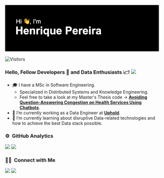 <img src="https://github.com/hpereira98/hpereira98/blob/main/banner.png?raw=true" alt="banner that says I am Henrique Pereira">

![Visitors](https://api.visitorbadge.io/api/visitors?path=https%3A%2F%2Fgithub.com%2Fhpereira98&label=Visitors&countColor=%23289154)

### Hello, Fellow Developers 🤖 and Data Enthusiasts 📈! <img src = "https://raw.githubusercontent.com/MartinHeinz/MartinHeinz/master/wave.gif" width = 30px> </h1>

- 🎓 I have a MSc in Software Engineering.
  - Specialized in Distributed Systems and Knowledge Engineering.
  - Feel free to take a look at my Master's Thesis code → **[Avoiding Question-Answering Congestion on Health Services Using Chatbots](https://github.com/hpereira98/QAVID19)**.
- 🔭 I’m currently working as a Data Engineer at **[Uphold](https://www.uphold.com/)**.
- 🌱 I’m currently learning about disruptive Data-related technologies and how to achieve the best Data stack possible.


### ⚙️ &nbsp;GitHub Analytics
<p align="left">
  <img height="180em" src="https://github-readme-stats.vercel.app/api?username=hpereira98&count_private=true&include_all_commits=true&show_icons=true&locale=en&layout=compact&theme=dark"/>
  <img height="180em" src="https://github-readme-stats.vercel.app/api/top-langs/?username=hpereira98&layout=compact&theme=dark&langs_count=10&hide=TeX,HTML,Jupyter%20Notebook,CSS,Prolog,Rich%20Text%20Format"/>
</p>

### 🤝🏻 &nbsp;Connect with Me
<p align="left">
  <a href="https://www.linkedin.com/in/hpereira98/"><img src="https://img.shields.io/badge/-Henrique Pereira-0077B5?style=flat&logo=Linkedin&logoColor=white"/></a>
  <a href="mailto:pereirapalmeirahenrique@gmail.com"><img src="https://img.shields.io/badge/-pereirapalmeirahenrique@gmail.com-D14836?style=flat&logo=Gmail&logoColor=white"/></a>
</p>
